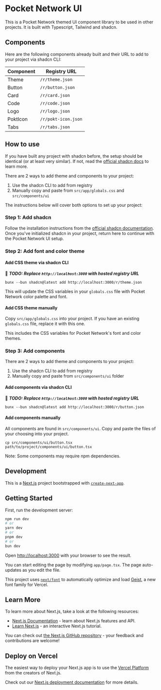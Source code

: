 # Pocket Network UI

This is a Pocket Network themed UI component library to be used in other projects. It is built with Typescript, Tailwind and shadcn.

## Components

Here are the following components already built and their URL to add to your project via shadcn CLI:

| Component | Registry URL |
|-----------|--------------|
| Theme | `/r/theme.json` |
| Button | `/r/button.json` |
| Card | `/r/card.json` |
| Code | `/r/code.json` |
| Logo | `/r/logo.json` |
| PoktIcon | `/r/pokt-icon.json` |
| Tabs | `/r/tabs.json` |

## How to use

If you have built any project with shadcn before, the setup should be identical (or at least very similar). If not, read the [official shadcn docs](https://ui.shadcn.com/docs/installation) to learn more.

There are 2 ways to add theme and components to your project:
1. Use the shadcn CLI to add from registry
2. Manually copy and paste from `src/app/globals.css` and `src/components/ui`

The instructions below will cover both options to set up your project:

### Step 1: Add shadcn

Follow the installation instructions from the [official shadcn documentation](https://ui.shadcn.com/docs/installation). Once you've initialized shadcn in your project, return here to continue with the Pocket Network UI setup.

### Step 2: Add font and color theme

#### Add CSS theme via shadcn CLI
🚧 ***TODO: Replace `http://localhost:3000` with hosted registry URL***
```
bunx --bun shadcn@latest add http://localhost:3000/r/theme.json
```

This will update the CSS variables in your `globals.css` file with Pocket Network color palette and font.

#### Add CSS theme manually
Copy `src/app/globals.css` into your project. If you have an existing `globals.css` file, replace it with this one.

This includes the CSS variables for Pocket Network's font and color themes.

### Step 3: Add components
There are 2 ways to add theme and components to your project:
1. Use the shadcn CLI to add from registry
2. Manually copy and paste from `src/components/ui` folder

#### Add components via shadcn CLI
🚧 ***TODO: Replace `http://localhost:3000` with hosted registry URL***
```
bunx --bun shadcn@latest add http://localhost:3000/r/button.json
```

#### Add components manually
All components are found in `src/components/ui`. Copy and paste the files of your choosing into your project.

```
cp src/components/ui/button.tsx path/to/project/components/ui/button.tsx
```

Note: Some components may require npm dependencies.

## Development

This is a [Next.js](https://nextjs.org) project bootstrapped with [`create-next-app`](https://nextjs.org/docs/app/api-reference/cli/create-next-app).

## Getting Started

First, run the development server:

```bash
npm run dev
# or
yarn dev
# or
pnpm dev
# or
bun dev
```

Open [http://localhost:3000](http://localhost:3000) with your browser to see the result.

You can start editing the page by modifying `app/page.tsx`. The page auto-updates as you edit the file.

This project uses [`next/font`](https://nextjs.org/docs/app/building-your-application/optimizing/fonts) to automatically optimize and load [Geist](https://vercel.com/font), a new font family for Vercel.

## Learn More

To learn more about Next.js, take a look at the following resources:

- [Next.js Documentation](https://nextjs.org/docs) - learn about Next.js features and API.
- [Learn Next.js](https://nextjs.org/learn) - an interactive Next.js tutorial.

You can check out [the Next.js GitHub repository](https://github.com/vercel/next.js) - your feedback and contributions are welcome!

## Deploy on Vercel

The easiest way to deploy your Next.js app is to use the [Vercel Platform](https://vercel.com/new?utm_medium=default-template&filter=next.js&utm_source=create-next-app&utm_campaign=create-next-app-readme) from the creators of Next.js.

Check out our [Next.js deployment documentation](https://nextjs.org/docs/app/building-your-application/deploying) for more details.
